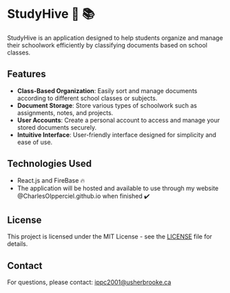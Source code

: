 # StudyHive 🐝 📚

StudyHive is an application designed to help students organize and manage their schoolwork efficiently by classifying documents based on school classes.

## Features

- **Class-Based Organization**: Easily sort and manage documents according to different school classes or subjects.
- **Document Storage**: Store various types of schoolwork such as assignments, notes, and projects.
- **User Accounts**: Create a personal account to access and manage your stored documents securely.
- **Intuitive Interface**: User-friendly interface designed for simplicity and ease of use.


## Technologies Used

- React.js and FireBase 🔥
- The application will be hosted and available to use through my website @CharlesOIpperciel.github.io when finished ✔️


## License

This project is licensed under the MIT License - see the [LICENSE](LICENSE) file for details.

## Contact

For questions, please contact: ippc2001@usherbrooke.ca

